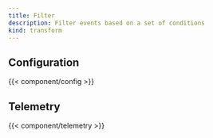 ```yaml
---
title: Filter
description: Filter events based on a set of conditions
kind: transform
---
```


## Configuration

{{< component/config >}}

## Telemetry

{{< component/telemetry >}}
